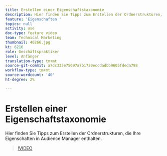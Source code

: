 ```yaml
---
title: Erstellen einer Eigenschaftstaxonomie
description: Hier finden Sie Tipps zum Erstellen der Ordnerstrukturen, die Ihre Eigenschaften in Audience Manager enthalten.
feature: 'Eigenschaften '
topics: null
activity: use
doc-type: feature video
team: Technical Marketing
thumbnail: 40266.jpg
kt: 6216
role: Geschäftspraktiker
level: Anfänger
translation-type: tm+mt
source-git-commit: a7dc335e75697a7b1720eccdadbb9605fdeda798
workflow-type: tm+mt
source-wordcount: '40'
ht-degree: 2%

---
```



# Erstellen einer Eigenschaftstaxonomie

Hier finden Sie Tipps zum Erstellen der Ordnerstrukturen, die Ihre Eigenschaften in Audience Manager enthalten.

>[!VIDEO](https://video.tv.adobe.com/v/40266/?quality=12&learn=on)
